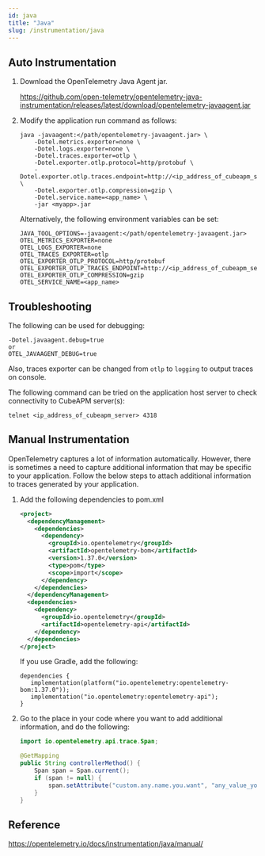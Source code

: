 ```yaml
---
id: java
title: "Java"
slug: /instrumentation/java
---
```


## Auto Instrumentation

1. Download the OpenTelemetry Java Agent jar.

   https://github.com/open-telemetry/opentelemetry-java-instrumentation/releases/latest/download/opentelemetry-javaagent.jar

2. Modify the application run command as follows:

   ```shell
   java -javaagent:</path/opentelemetry-javaagent.jar> \
       -Dotel.metrics.exporter=none \
       -Dotel.logs.exporter=none \
       -Dotel.traces.exporter=otlp \
       -Dotel.exporter.otlp.protocol=http/protobuf \
       -Dotel.exporter.otlp.traces.endpoint=http://<ip_address_of_cubeapm_server>:4318/v1/traces \
       -Dotel.exporter.otlp.compression=gzip \
       -Dotel.service.name=<app_name> \
       -jar <myapp>.jar
   ```

   Alternatively, the following environment variables can be set:

   ```shell
   JAVA_TOOL_OPTIONS=-javaagent:</path/opentelemetry-javaagent.jar>
   OTEL_METRICS_EXPORTER=none
   OTEL_LOGS_EXPORTER=none
   OTEL_TRACES_EXPORTER=otlp
   OTEL_EXPORTER_OTLP_PROTOCOL=http/protobuf
   OTEL_EXPORTER_OTLP_TRACES_ENDPOINT=http://<ip_address_of_cubeapm_server>:4318/v1/traces
   OTEL_EXPORTER_OTLP_COMPRESSION=gzip
   OTEL_SERVICE_NAME=<app_name>
   ```

## Troubleshooting

The following can be used for debugging:

```
-Dotel.javaagent.debug=true
or
OTEL_JAVAAGENT_DEBUG=true
```

Also, traces exporter can be changed from `otlp` to `logging` to output traces on console.

The following command can be tried on the application host server to check connectivity to CubeAPM server(s):

```shell
telnet <ip_address_of_cubeapm_server> 4318
```

## Manual Instrumentation

OpenTelemetry captures a lot of information automatically. However, there is sometimes a need to capture
additional information that may be specific to your application. Follow the below steps to attach additional
information to traces generated by your application.

1. Add the following dependencies to pom.xml

   ```xml
   <project>
     <dependencyManagement>
       <dependencies>
         <dependency>
           <groupId>io.opentelemetry</groupId>
           <artifactId>opentelemetry-bom</artifactId>
           <version>1.37.0</version>
           <type>pom</type>
           <scope>import</scope>
         </dependency>
       </dependencies>
     </dependencyManagement>
     <dependencies>
       <dependency>
         <groupId>io.opentelemetry</groupId>
         <artifactId>opentelemetry-api</artifactId>
       </dependency>
     </dependencies>
   </project>
   ```

   If you use Gradle, add the following:

   ```
   dependencies {
      implementation(platform("io.opentelemetry:opentelemetry-bom:1.37.0"));
      implementation("io.opentelemetry:opentelemetry-api");
   }
   ```

2. Go to the place in your code where you want to add additional information, and do the following:

   ```java
   import io.opentelemetry.api.trace.Span;

   @GetMapping
   public String controllerMethod() {
       Span span = Span.current();
       if (span != null) {
           span.setAttribute("custom.any.name.you.want", "any_value_you_want");
       }
   }
   ```

## Reference

https://opentelemetry.io/docs/instrumentation/java/manual/
